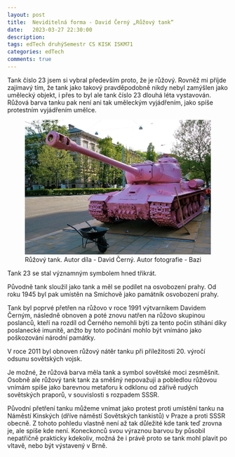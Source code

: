 ```yaml
---
layout: post
title:  Neviditelná forma - David Černý „Růžový tank“
date:   2023-03-27 22:30:00
description: 
tags: edTech druhýSemestr CS KISK ISKM71
categories: edTech
comments: true
---
```


Tank číslo 23 jsem si vybral především proto, že je růžový. Rovněž mi příjde zajímavý tím, že tank jako takový pravděpodobně nikdy nebyl zamýšlen jako umělecký objekt, i přes to byl ale tank číslo 23 dlouhá léta vystavován. Růžová barva tanku pak není ani tak uměleckým vyjádřením, jako spíše protestním vyjádřením umělce.

<figure>
    <img src="/assets/img/tank23.jpg" alt="Růžový tank. Autor díla - David Černý. Autor fotografie - Bazi">
    <figcaption>Růžový tank. Autor díla - David Černý. Autor fotografie - Bazi</figcaption>
</figure>

Tank 23 se stal významným symbolem hned třikrát.

Původně tank sloužil jako tank a měl se podílet na osvobození prahy. Od roku 1945 byl pak umístěn na Smíchově jako památník osvobození prahy. 

Tank byl poprvé přetřen na růžovo v roce 1991 výtvarníkem Davidem Černým, následně obnoven a poté znovu natřen na růžovo skupinou poslanců, kteří na rozdíl od Černého nemohli býti za tento počin stíhání díky poslanecké imunitě, anžto by toto počínání mohlo být vnímáno jako poškozování národní památky.

V roce 2011 byl obnoven růžový nátěr tanku při příležitosti 20. výročí odsunu sovětských vojsk.

Je možné, že růžová barva měla tank a symbol sovětské moci zesměšnit. Osobně ale růžový tank tank za směšný nepovažuji a pobledlou růžovou vnímám spíše jako barevnou metaforu k odklonu od zářivě rudých sovětských praporů, v souvislosti s rozpadem SSSR.

Původní přetření tanku můžeme vnímat jako protest proti umístění tanku na Náměstí Kinských (dříve náměstí Sovětských tankistů) v Praze a proti SSSR obecně. Z tohoto pohledu vlastně není až tak důležité kde tank teď zrovna je, ale spíše kde není. Koneckonců svou výraznou barvou by působil nepatřičně prakticky kdekoliv, možná že i právě proto se tank mohl plavit po vltavě, nebo být výstavený v Brně. 


